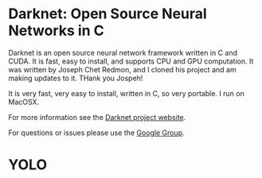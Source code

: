 
# Darknet: Open Source Neural Networks in C

Darknet is an open source neural network framework written in C and CUDA. It is fast, easy to install, and supports CPU and GPU computation. It was written by Joseph Chet Redmon, and I cloned his project and am making updates to it. THank you Jospeh!

It is very fast, very easy to install, written in C, so very portable. I run on MacOSX.

For more information see the [Darknet project website](http://pjreddie.com/darknet).

For questions or issues please use the [Google Group](https://groups.google.com/forum/#!forum/darknet).
# YOLO

